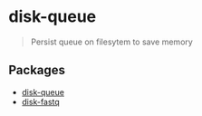 # disk-queue

> Persist queue on filesytem to save memory

## Packages

- [disk-queue](https://npmjs.com/package/disk-queue)
- [disk-fastq](https://npmjs.com/package/disk-fastq)
